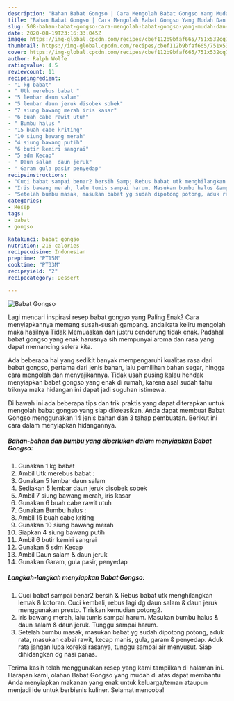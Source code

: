 ```yaml
---
description: "Bahan Babat Gongso | Cara Mengolah Babat Gongso Yang Mudah Dan Praktis"
title: "Bahan Babat Gongso | Cara Mengolah Babat Gongso Yang Mudah Dan Praktis"
slug: 508-bahan-babat-gongso-cara-mengolah-babat-gongso-yang-mudah-dan-praktis
date: 2020-08-19T23:16:33.045Z
image: https://img-global.cpcdn.com/recipes/cbef112b9bfaf665/751x532cq70/babat-gongso-foto-resep-utama.jpg
thumbnail: https://img-global.cpcdn.com/recipes/cbef112b9bfaf665/751x532cq70/babat-gongso-foto-resep-utama.jpg
cover: https://img-global.cpcdn.com/recipes/cbef112b9bfaf665/751x532cq70/babat-gongso-foto-resep-utama.jpg
author: Ralph Wolfe
ratingvalue: 4.5
reviewcount: 11
recipeingredient:
- "1 kg babat"
- " Utk merebus babat "
- "5 lembar daun salam"
- "5 lembar daun jeruk disobek sobek"
- "7 siung bawang merah iris kasar"
- "6 buah cabe rawit utuh"
- " Bumbu halus "
- "15 buah cabe kriting"
- "10 siung bawang merah"
- "4 siung bawang putih"
- "6 butir kemiri sangrai"
- "5 sdm Kecap"
- " Daun salam  daun jeruk"
- " Garam gula pasir penyedap"
recipeinstructions:
- "Cuci babat sampai benar2 bersih &amp; Rebus babat utk menghilangkan lemak &amp; kotoran. Cuci kembali, rebus lagi dg daun salam &amp; daun jeruk menggunakan presto. Tiriskan kemudian potong2."
- "Iris bawang merah, lalu tumis sampai harum. Masukan bumbu halus &amp; daun salam &amp; daun jeruk. Tunggu sampai harum."
- "Setelah bumbu masak, masukan babat yg sudah dipotong potong, aduk rata, masukan cabai rawit, kecap manis, gula, garam &amp; penyedap. Aduk rata jangan lupa koreksi rasanya, tunggu sampai air menyusut. Siap dihidangkan dg nasi panas."
categories:
- Resep
tags:
- babat
- gongso

katakunci: babat gongso 
nutrition: 216 calories
recipecuisine: Indonesian
preptime: "PT15M"
cooktime: "PT33M"
recipeyield: "2"
recipecategory: Dessert

---
```



![Babat Gongso](https://img-global.cpcdn.com/recipes/cbef112b9bfaf665/751x532cq70/babat-gongso-foto-resep-utama.jpg)

Lagi mencari inspirasi resep babat gongso yang Paling Enak? Cara menyiapkannya memang susah-susah gampang. andaikata keliru mengolah maka hasilnya Tidak Memuaskan dan justru cenderung tidak enak. Padahal babat gongso yang enak harusnya sih mempunyai aroma dan rasa yang dapat memancing selera kita.

Ada beberapa hal yang sedikit banyak mempengaruhi kualitas rasa dari babat gongso, pertama dari jenis bahan, lalu pemilihan bahan segar, hingga cara mengolah dan menyajikannya. Tidak usah pusing kalau hendak menyiapkan babat gongso yang enak di rumah, karena asal sudah tahu triknya maka hidangan ini dapat jadi suguhan istimewa.




Di bawah ini ada beberapa tips dan trik praktis yang dapat diterapkan untuk mengolah babat gongso yang siap dikreasikan. Anda dapat membuat Babat Gongso menggunakan 14 jenis bahan dan 3 tahap pembuatan. Berikut ini cara dalam menyiapkan hidangannya.

<!--inarticleads1-->

##### Bahan-bahan dan bumbu yang diperlukan dalam menyiapkan Babat Gongso:

1. Gunakan 1 kg babat
1. Ambil  Utk merebus babat :
1. Gunakan 5 lembar daun salam
1. Sediakan 5 lembar daun jeruk disobek sobek
1. Ambil 7 siung bawang merah, iris kasar
1. Gunakan 6 buah cabe rawit utuh
1. Gunakan  Bumbu halus :
1. Ambil 15 buah cabe kriting
1. Gunakan 10 siung bawang merah
1. Siapkan 4 siung bawang putih
1. Ambil 6 butir kemiri sangrai
1. Gunakan 5 sdm Kecap
1. Ambil  Daun salam &amp; daun jeruk
1. Gunakan  Garam, gula pasir, penyedap




<!--inarticleads2-->

##### Langkah-langkah menyiapkan Babat Gongso:

1. Cuci babat sampai benar2 bersih &amp; Rebus babat utk menghilangkan lemak &amp; kotoran. Cuci kembali, rebus lagi dg daun salam &amp; daun jeruk menggunakan presto. Tiriskan kemudian potong2.
1. Iris bawang merah, lalu tumis sampai harum. Masukan bumbu halus &amp; daun salam &amp; daun jeruk. Tunggu sampai harum.
1. Setelah bumbu masak, masukan babat yg sudah dipotong potong, aduk rata, masukan cabai rawit, kecap manis, gula, garam &amp; penyedap. Aduk rata jangan lupa koreksi rasanya, tunggu sampai air menyusut. Siap dihidangkan dg nasi panas.




Terima kasih telah menggunakan resep yang kami tampilkan di halaman ini. Harapan kami, olahan Babat Gongso yang mudah di atas dapat membantu Anda menyiapkan makanan yang enak untuk keluarga/teman ataupun menjadi ide untuk berbisnis kuliner. Selamat mencoba!
